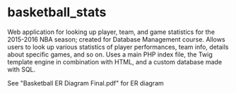 # basketball_stats
Web application for looking up player, team, and game statistics for the 2015-2016 NBA season; created for Database Management course.
Allows users to look up various statistics of player performances, team info, details about specific games, and so on.
Uses a main PHP index file, the Twig template engine in combination with HTML, and a custom database made with SQL.

See "Basketball ER Diagram Final.pdf" for ER diagram
